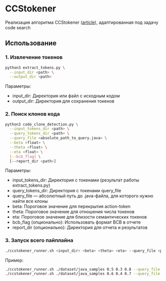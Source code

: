 # CCStokener

Реализация алгоритма CCStokener ([article](https://www.sciencedirect.com/science/article/abs/pii/S0164121223000134)), адаптированная под задачу code search

## Использование

### 1. Извлечение токенов
```bash
python3 extract_tokens.py \
  --input_dir <path> \
  --output_dir <path>
```

Параметры:
- input_dir: Директория или файл с исходным кодом
- output_dir: Директория для сохранения токенов

### 2. Поиск клонов кода

```bash
python3 code_clone_detection.py \
  --input_tokens_dir <path> \
  --query_tokens_dir <path> \
  --query_file <absolute_path_to_query.java> \
  --beta <float> \
  --theta <float> \
  --eta <float> \
  [--bcb_flag] \
  [--report_dir <path>]
```

Параметры:
- input_tokens_dir: Директория с токенами (результат работы extract_tokens.py)
- query_tokens_dir: Директория с токенами query_file
- query_file — абсолютный путь до .java-файла, для которого нужно найти все клоны
- beta: Пороговое значение для перекрытия action-token
- theta: Пороговое значение для отношения числа токенов 
- eta: Пороговое значение для близости семантических токенов
- bcb_flag (опционально): Использовать формат BCB в отчете
- report_dir (опционально): Директория для отчета и результатов

### 3. Запуск всего пайплайна

```bash
./ccstokener_runner.sh <input_dir> <beta> <theta> <eta> --query_file <path_to_query.java> [--bcb_flag] [<report_dir>]
```

Пример:
```bash
./ccstokener_runner.sh ./dataset/java_samples 0.5 0.3 0.8 --query_file ./dataset/java_samples/example/Foo.java
./ccstokener_runner.sh ./dataset/java_samples 0.6 0.4 0.7 --query_file ./dataset/java_samples/example/Foo.java --bcb_flag my_custom_report
```
